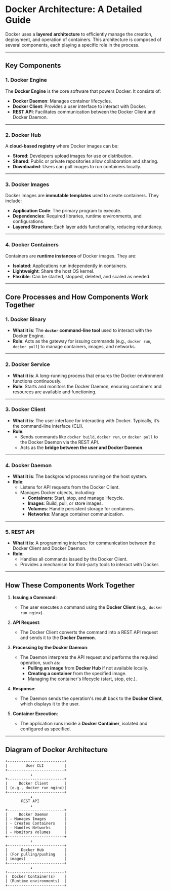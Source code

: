 # Docker Architecture: A Detailed Guide

Docker uses a **layered architecture** to efficiently manage the creation, deployment, and operation of containers. This architecture is composed of several components, each playing a specific role in the process.

---

## **Key Components**

### **1. Docker Engine**
The **Docker Engine** is the core software that powers Docker. It consists of:
- **Docker Daemon**: Manages container lifecycles.
- **Docker Client**: Provides a user interface to interact with Docker.
- **REST API**: Facilitates communication between the Docker Client and Docker Daemon.

---

### **2. Docker Hub**
A **cloud-based registry** where Docker images can be:
- **Stored**: Developers upload images for use or distribution.
- **Shared**: Public or private repositories allow collaboration and sharing.
- **Downloaded**: Users can pull images to run containers locally.

---

### **3. Docker Images**
Docker images are **immutable templates** used to create containers. They include:
- **Application Code**: The primary program to execute.
- **Dependencies**: Required libraries, runtime environments, and configurations.
- **Layered Structure**: Each layer adds functionality, reducing redundancy.

---

### **4. Docker Containers**
Containers are **runtime instances** of Docker images. They are:
- **Isolated**: Applications run independently in containers.
- **Lightweight**: Share the host OS kernel.
- **Flexible**: Can be started, stopped, deleted, and scaled as needed.

---

## **Core Processes and How Components Work Together**

### **1. Docker Binary**
- **What it is**: The **`docker` command-line tool** used to interact with the Docker Engine.
- **Role**: Acts as the gateway for issuing commands (e.g., `docker run`, `docker pull`) to manage containers, images, and networks.

---

### **2. Docker Service**
- **What it is**: A long-running process that ensures the Docker environment functions continuously.
- **Role**: Starts and monitors the Docker Daemon, ensuring containers and resources are available and functioning.

---

### **3. Docker Client**
- **What it is**: The user interface for interacting with Docker. Typically, it’s the command-line interface (CLI).
- **Role**:
  - Sends commands like `docker build`, `docker run`, or `docker pull` to the Docker Daemon via the REST API.
  - Acts as the **bridge between the user and Docker Daemon**.

---

### **4. Docker Daemon**
- **What it is**: The background process running on the host system.
- **Role**:
  - Listens for API requests from the Docker Client.
  - Manages Docker objects, including:
    - **Containers**: Start, stop, and manage lifecycle.
    - **Images**: Build, pull, or store images.
    - **Volumes**: Handle persistent storage for containers.
    - **Networks**: Manage container communication.

---

### **5. REST API**
- **What it is**: A programming interface for communication between the Docker Client and Docker Daemon.
- **Role**:
  - Handles all commands issued by the Docker Client.
  - Provides a mechanism for third-party tools to interact with Docker.

---

## **How These Components Work Together**
1. **Issuing a Command**:
   - The user executes a command using the **Docker Client** (e.g., `docker run nginx`).
   
2. **API Request**:
   - The Docker Client converts the command into a REST API request and sends it to the **Docker Daemon**.

3. **Processing by the Docker Daemon**:
   - The Daemon interprets the API request and performs the required operation, such as:
     - **Pulling an image** from **Docker Hub** if not available locally.
     - **Creating a container** from the specified image.
     - Managing the container's lifecycle (start, stop, etc.).

4. **Response**:
   - The Daemon sends the operation's result back to the **Docker Client**, which displays it to the user.

5. **Container Execution**:
   - The application runs inside a **Docker Container**, isolated and configured as specified.

---

## **Diagram of Docker Architecture**

```plaintext
+-------------------------+
|        User CLI         |
+-------------------------+
           ↓
+-------------------------+
|     Docker Client       |
| (e.g., docker run nginx)|
+-------------------------+
           ↓
       REST API
           ↓
+-------------------------+
|     Docker Daemon       |
| - Manages Images        |
| - Creates Containers    |
| - Handles Networks      |
| - Monitors Volumes      |
+-------------------------+
           ↓
+-------------------------+
|      Docker Hub         |
| (For pulling/pushing    |
| images)                 |
+-------------------------+
           ↓
+-------------------------+
|  Docker Container(s)    |
| (Runtime environments)  |
+-------------------------+

